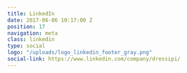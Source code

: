 ```yaml
---
title: LinkedIn
date: 2017-06-06 10:17:00 Z
position: 17
navigation: meta
class: linkedin
type: social
logo: "/uploads/logo_linkedin_footer_gray.png"
social-link: https://www.linkedin.com/company/dressipi/
---
```


